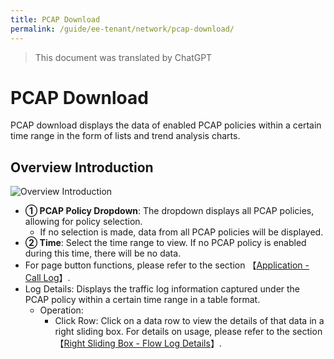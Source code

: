 ```yaml
---
title: PCAP Download
permalink: /guide/ee-tenant/network/pcap-download/
---
```


> This document was translated by ChatGPT

# PCAP Download

PCAP download displays the data of enabled PCAP policies within a certain time range in the form of lists and trend analysis charts.

## Overview Introduction

![Overview Introduction](https://yunshan-guangzhou.oss-cn-beijing.aliyuncs.com/pub/pic/20230920650ac82daa46d.png)

- **① PCAP Policy Dropdown**: The dropdown displays all PCAP policies, allowing for policy selection.
  - If no selection is made, data from all PCAP policies will be displayed.
- **② Time**: Select the time range to view. If no PCAP policy is enabled during this time, there will be no data.
- For page button functions, please refer to the section 【[Application - Call Log](../application/call-log/)】.
- Log Details: Displays the traffic log information captured under the PCAP policy within a certain time range in a table format.
  - Operation:
    - Click Row: Click on a data row to view the details of that data in a right sliding box. For details on usage, please refer to the section 【[Right Sliding Box - Flow Log Details](../application/right-sliding-box/)】.
